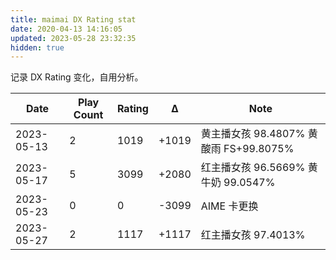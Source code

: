 ```yaml
---
title: maimai DX Rating stat
date: 2020-04-13 14:16:05
updated: 2023-05-28 23:32:35
hidden: true
---
```

记录 DX Rating 变化，自用分析。  
<!-- more -->

|Date|Play Count|Rating|Δ|Note|
|---|---|---|---|---|
|2023-05-13|2|1019|+1019|黄主播女孩 98.4807% 黄酸雨 FS+99.8075%|
|2023-05-17|5|3099|+2080|红主播女孩 96.5669% 黄牛奶 99.0547%|
|2023-05-23|0|0|-3099|AIME 卡更换|
|2023-05-27|2|1117|+1117|红主播女孩 97.4013%|
